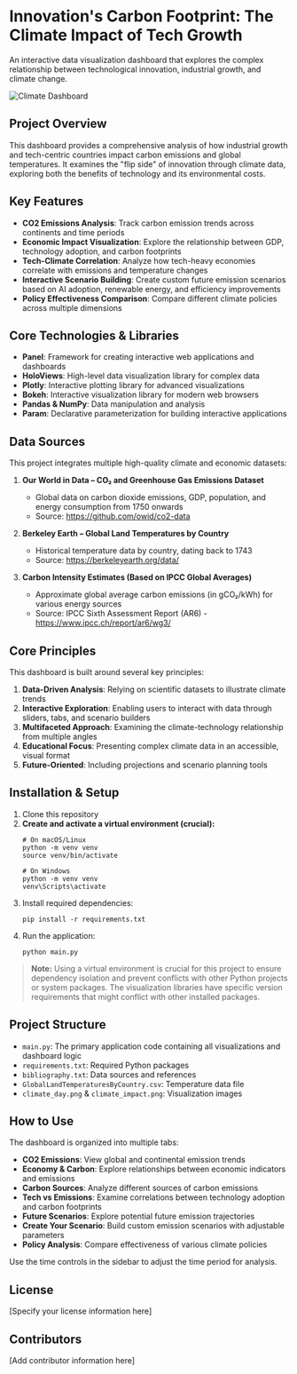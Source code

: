 # Innovation's Carbon Footprint: The Climate Impact of Tech Growth

An interactive data visualization dashboard that explores the complex relationship between technological innovation, industrial growth, and climate change.

![Climate Dashboard](./climate_day.png)

## Project Overview

This dashboard provides a comprehensive analysis of how industrial growth and tech-centric countries impact carbon emissions and global temperatures. It examines the "flip side" of innovation through climate data, exploring both the benefits of technology and its environmental costs.

## Key Features

- **CO2 Emissions Analysis**: Track carbon emission trends across continents and time periods
- **Economic Impact Visualization**: Explore the relationship between GDP, technology adoption, and carbon footprints
- **Tech-Climate Correlation**: Analyze how tech-heavy economies correlate with emissions and temperature changes
- **Interactive Scenario Building**: Create custom future emission scenarios based on AI adoption, renewable energy, and efficiency improvements
- **Policy Effectiveness Comparison**: Compare different climate policies across multiple dimensions

## Core Technologies & Libraries

- **Panel**: Framework for creating interactive web applications and dashboards
- **HoloViews**: High-level data visualization library for complex data
- **Plotly**: Interactive plotting library for advanced visualizations
- **Bokeh**: Interactive visualization library for modern web browsers
- **Pandas & NumPy**: Data manipulation and analysis
- **Param**: Declarative parameterization for building interactive applications

## Data Sources

This project integrates multiple high-quality climate and economic datasets:

1. **Our World in Data – CO₂ and Greenhouse Gas Emissions Dataset**
   - Global data on carbon dioxide emissions, GDP, population, and energy consumption from 1750 onwards
   - Source: https://github.com/owid/co2-data

2. **Berkeley Earth – Global Land Temperatures by Country**
   - Historical temperature data by country, dating back to 1743
   - Source: https://berkeleyearth.org/data/

3. **Carbon Intensity Estimates (Based on IPCC Global Averages)**
   - Approximate global average carbon emissions (in gCO₂/kWh) for various energy sources
   - Source: IPCC Sixth Assessment Report (AR6) - https://www.ipcc.ch/report/ar6/wg3/

## Core Principles

This dashboard is built around several key principles:

1. **Data-Driven Analysis**: Relying on scientific datasets to illustrate climate trends
2. **Interactive Exploration**: Enabling users to interact with data through sliders, tabs, and scenario builders
3. **Multifaceted Approach**: Examining the climate-technology relationship from multiple angles
4. **Educational Focus**: Presenting complex climate data in an accessible, visual format
5. **Future-Oriented**: Including projections and scenario planning tools

## Installation & Setup

1. Clone this repository
2. **Create and activate a virtual environment (crucial):**
   ```
   # On macOS/Linux
   python -m venv venv
   source venv/bin/activate
   
   # On Windows
   python -m venv venv
   venv\Scripts\activate
   ```
3. Install required dependencies:
   ```
   pip install -r requirements.txt
   ```
4. Run the application:
   ```
   python main.py
   ```

> **Note:** Using a virtual environment is crucial for this project to ensure dependency isolation and prevent conflicts with other Python projects or system packages. The visualization libraries have specific version requirements that might conflict with other installed packages.

## Project Structure

- `main.py`: The primary application code containing all visualizations and dashboard logic
- `requirements.txt`: Required Python packages
- `bibliography.txt`: Data sources and references
- `GlobalLandTemperaturesByCountry.csv`: Temperature data file
- `climate_day.png` & `climate_impact.png`: Visualization images

## How to Use

The dashboard is organized into multiple tabs:
- **CO2 Emissions**: View global and continental emission trends
- **Economy & Carbon**: Explore relationships between economic indicators and emissions
- **Carbon Sources**: Analyze different sources of carbon emissions
- **Tech vs Emissions**: Examine correlations between technology adoption and carbon footprints
- **Future Scenarios**: Explore potential future emission trajectories
- **Create Your Scenario**: Build custom emission scenarios with adjustable parameters
- **Policy Analysis**: Compare effectiveness of various climate policies

Use the time controls in the sidebar to adjust the time period for analysis.

## License

[Specify your license information here]

## Contributors

[Add contributor information here]

